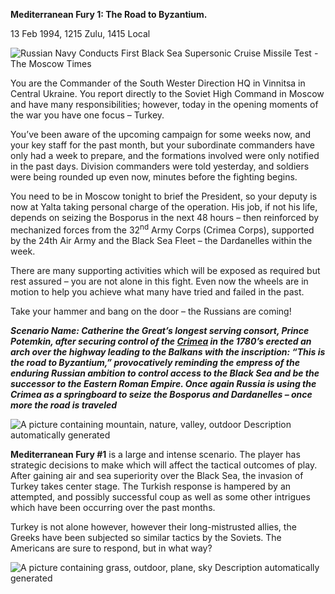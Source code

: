 **Mediterranean Fury 1: The Road to Byzantium.**

13 Feb 1994, 1215 Zulu, 1415 Local

![Russian Navy Conducts First Black Sea Supersonic Cruise Missile Test -
The Moscow Times](/assets/images/aar/mf/mf1/image1.jpeg)

You are the Commander of the South Wester Direction HQ in Vinnitsa in
Central Ukraine. You report directly to the Soviet High Command in
Moscow and have many responsibilities; however, today in the opening
moments of the war you have one focus – Turkey.

You’ve been aware of the upcoming campaign for some weeks now, and your
key staff for the past month, but your subordinate commanders have only
had a week to prepare, and the formations involved were only notified in
the past days. Division commanders were told yesterday, and soldiers
were being rounded up even now, minutes before the fighting begins.

You need to be in Moscow tonight to brief the President, so your deputy
is now at Yalta taking personal charge of the operation. His job, if not
his life, depends on seizing the Bosporus in the next 48 hours – then
reinforced by mechanized forces from the 32<sup>nd</sup> Army Corps
(Crimea Corps), supported by the 24th Air Army and the Black Sea Fleet –
the Dardanelles within the week.

There are many supporting activities which will be exposed as required
but rest assured – you are not alone in this fight. Even now the wheels
are in motion to help you achieve what many have tried and failed in the
past.

Take your hammer and bang on the door – the Russians are coming\!

***Scenario Name: Catherine the Great’s longest serving consort, Prince
Potemkin, after securing control of the
[Crimea](https://erenow.net/biographies/catherinethegreat/67.php) in the
1780’s erected an arch over the highway leading to the Balkans with the
inscription: “This is the road to Byzantium,” provocatively reminding
the empress of the enduring Russian ambition to control access to the
Black Sea and be the successor to the Eastern Roman Empire. Once again
Russia is using the Crimea as a springboard to seize the Bosporus and
Dardanelles – once more the road is traveled***

![A picture containing mountain, nature, valley, outdoor Description
automatically generated](/assets/images/aar/mf/mf1/image2.jpeg)

**<span class="underline">Mediterranean Fury \#1</span>** is a large and
intense scenario. The player has strategic decisions to make which will
affect the tactical outcomes of play. After gaining air and sea
superiority over the Black Sea, the invasion of Turkey takes center
stage. The Turkish response is hampered by an attempted, and possibly
successful coup as well as some other intrigues which have been
occurring over the past months.

Turkey is not alone however, however their long-mistrusted allies, the
Greeks have been subjected so similar tactics by the Soviets. The
Americans are sure to respond, but in what way?

![A picture containing grass, outdoor, plane, sky Description
automatically generated](/assets/images/aar/mf/mf1/image3.jpeg)
